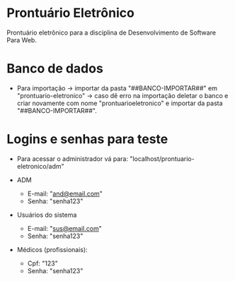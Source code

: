 # Prontuário Eletrônico
Prontuário eletrônico para a disciplina de Desenvolvimento de Software Para Web.

# Banco de dados
- Para importação -> importar da pasta "##BANCO-IMPORTAR##" em "prontuario-eletronico" -> caso dê erro na importação deletar o banco e criar novamente com nome "prontuarioeletronico" e importar da pasta "##BANCO-IMPORTAR##".

# Logins e senhas para teste
- Para acessar o administrador vá para: "localhost/prontuario-eletronico/adm"

- ADM
  - E-mail: "and@email.com"
  - Senha: "senha123"
  
- Usuários do sistema
  - E-mail: "sus@email.com"
  - Senha: "senha123"
  
- Médicos (profissionais):
  - Cpf: "123"
  - Senha: "senha123"
